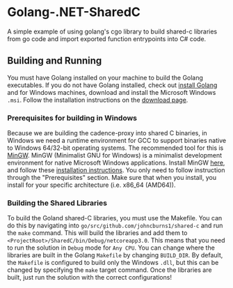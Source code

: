 # Golang-.NET-SharedC
A simple example of using golang's cgo library to build shared-c libraries from go code and import exported function entrypoints into C# code.

## Building and Running
You must have Golang installed on your machine to build the Golang executables.  If you do not have Golang installed, check out [install Golang](https://golang.org/dl/ "Installing Golang") and for Windows machines, download and install the Microsoft Windows `.msi`.  Follow the installation instructions on the [download page](https://golang.org/doc/install?download=go1.12.4.windows-amd64.msi "The Go Programming Language: Getting Started").

### Prerequisites for building in Windows
Because we are building the cadence-proxy into shared C binaries, in Windows we need a runtime environment for GCC to support binaries native to Windows 64/32-bit operating systems.  The recommended tool for this is [MinGW](http://www.mingw.org/ "MinGW").  MinGW (Minimalist GNU for Windows) is a minimalist development environment for native Microsoft Windows applications.  Install MinGW [here](https://sourceforge.net/projects/mingw-w64/ "MinGW for windows download"), and follow these [installation instructions](https://code.visualstudio.com/docs/cpp/config-mingw "MinGW installation instructions for Windows").  You only need to follow instruction through the "Prerequisites" section.  Make sure that when you install, you install for your specific architecture (i.e. x86_64 (AMD64)). 

### Building the Shared Libraries
To build the Goland shared-C libraries, you must use the Makefile.  You can do this by navigating into `go/src/github.com/johncburns1/shared-c` and run the `make` command.
This will build the libraries and add them to `<ProjectRoot>/SharedC/bin/Debug/netcoreapp3.0`.  This means that you need to run the solution in `Debug` mode for `Any CPU`.
You can change where the libraries are built in the Golang `Makefile` by changing `BUILD_DIR`.  By default, the `Makefile` is configured to build only the Windows `.dll`, but this can be changed by specifying the `make` target command.  Once the libraries are built, just run the solution with the correct configurations!

